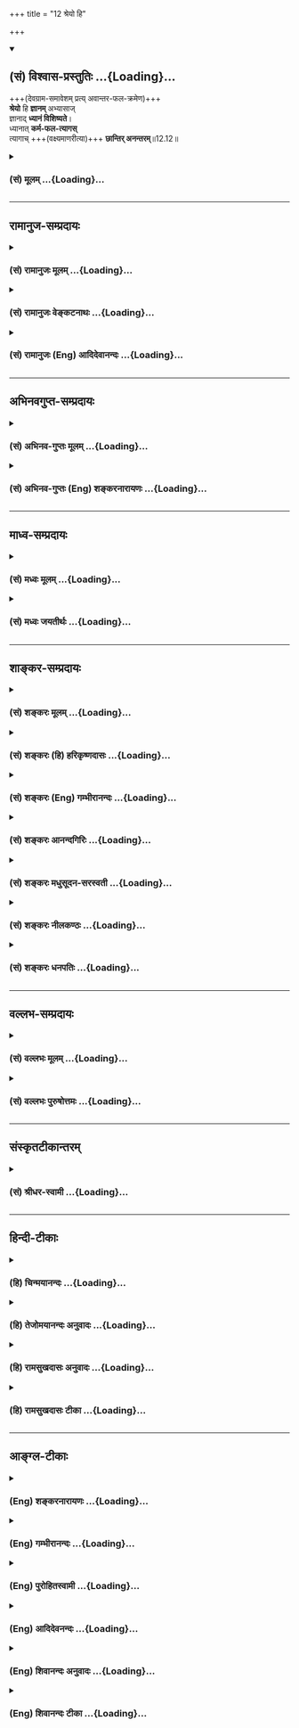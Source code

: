 +++
title = "12 श्रेयो हि"

+++
<div class="js_include" newlevelforh1="2" title="(सं) विश्वास-प्रस्तुतिः" unfilled url="/mahAbhAratam/vyAsaH/shlokashaH/06-bhIShma-parva/03-bhagavad-gItA-parva/saMskRtam/vishvAsa-prastutiH/12_bhakti-yogaH/12_shreyo_hi.md">
<details open><summary><h2>(सं) विश्वास-प्रस्तुतिः ...{Loading}...</h2></summary>

+++(देवग्राम-समावेशम् प्रत्य् अवान्तर-फल-क्रमेण)+++  
**श्रेयो** हि **ज्ञानम्** अभ्यासाज्  
ज्ञानाद् **ध्यानं विशिष्यते**।  
ध्यानात् **कर्म-फल-त्यागस्**  
त्यागाच् +++(वक्ष्यमाणरीत्या)+++ **छान्तिर् अनन्तरम्**॥12.12॥
</details>
</div>
<div class="js_include collapsed" newlevelforh1="3" title="(सं) मूलम्" unfilled url="/mahAbhAratam/vyAsaH/shlokashaH/06-bhIShma-parva/03-bhagavad-gItA-parva/saMskRtam/mUlam/12_bhakti-yogaH/12_shreyo_hi.md">
<details><summary><h3>(सं) मूलम् ...{Loading}...</h3></summary>

श्रेयो हि ज्ञानमभ्यासाज्ज्ञानाद्ध्यानं विशिष्यते।  
ध्यानात्कर्मफलत्यागस्त्यागाच्छान्तिरनन्तरम्।।12.12।।
</details>
</div>


_________________
## रामानुज-सम्प्रदायः
<div class="js_include collapsed" newlevelforh1="3" title="(सं) रामानुजः मूलम्" unfilled url="/mahAbhAratam/vyAsaH/shlokashaH/06-bhIShma-parva/03-bhagavad-gItA-parva/saMskRtam/rAmAnujaH/mUlam/12_bhakti-yogaH/12_shreyo_hi.md">
<details><summary><h3>(सं) रामानुजः मूलम् ...{Loading}...</h3></summary>

।।12.12।। अत्य्-अर्थ-प्रीति-विरहितात् कर्कश-रूपात् स्मृत्य् -**अभ्यासाद्**  
अक्षर-याथात्म्यानुसंधान-पूर्वकं तदापरोक्ष्य-**ज्ञानम्** एव  
आत्महितत्वे **विशिष्यते**  

आत्मापरोक्ष्य**ज्ञानाद्** अपि अनिष्पन्नरूपात्  
तद्-उपाय-भूतात्म-**ध्यानम्** एव आत्महितत्वे **विशिष्यते;**

तद्**ध्यानाद्** अपि अनिष्पन्न-रूपात् तद्-उपायभूतं फलत्यागेन अनुष्ठितं कर्म एव विशिष्यते। 

अनभिसंहित-फलाद् अनुष्ठितात् कर्मणः **अनन्तरम्** एव  
निरस्त-पापतया मनसः **शान्तिः** भविष्यति।  

शान्ते मनसि आत्म-ध्यानं संपत्स्यते  
ध्यानाद् ज्ञानं  
ज्ञानात् च तद्-आपरोक्ष्यं  
तदापरोक्ष्यात् परा भक्तिः  
इति भक्तियोगाभ्यासाशक्तस्य आत्म-निष्ठा एव श्रेयसी। 

आत्मनिष्ठस्य अपि अशान्त-मनसो निष्ठा-प्राप्तये  
अन्तर्गतात्म-ज्ञानानभिसंहित-फल-कर्म-निष्ठा एव श्रेयसी इत्यर्थः।।



</details>
</div>
<div class="js_include collapsed" newlevelforh1="3" title="(सं) रामानुजः वेङ्कटनाथः" unfilled url="/mahAbhAratam/vyAsaH/shlokashaH/06-bhIShma-parva/03-bhagavad-gItA-parva/saMskRtam/rAmAnujaH/venkaTanAthaH/12_bhakti-yogaH/12_shreyo_hi.md">
<details><summary><h3>(सं) रामानुजः वेङ्कटनाथः ...{Loading}...</h3></summary>

  
  
।।12.12।। अथाव्यवहितोपायानधिकारनिमित्तखेदनिवृत्त्यर्थं
रजनीकरबिम्बलिप्सोदस्तहस्तस्तनन्धयवदशक्ये प्रवृत्तिपरिहारार्थं च
व्यवहितानेवोपायान्यथाधिकारं सौकर्यातिशयेन प्रशंसन्नुक्तमुपपादयति --
श्रेयो हि इति। यथावस्थितवेषेणाभ्यासात्तदुपायस्य श्रेयस्त्वं वक्तुमयुक्तं
वैपरीत्यात् अतोऽनधिकारिणा क्रियमाणो भगवदभ्यासः
परिपक्वफलरसलोलुपबटुकरमृदितशलाटुवद्विरस एव स्यादिति तदपेक्षया
यथावस्थितसरसाभ्यासहेतोः श्रेयस्त्वमुचितमेव
भवेदित्यभिप्रायेणअत्यर्थप्रीतिरहितादित्युक्तम्। त एव च
पित्तोपहतपयःपानवदक्षीणपापस्य दुष्करतामाहकर्कशरूपादिति। अत्र
परमात्माभ्यासोपायत्वेन विहितं ज्ञानं जीवात्मविषयमेव युक्तम् तच्च
ध्यानसाध्यत्वेन
विवक्षितत्वादपरोक्षाकारमित्यभिप्रायेणअक्षरयाथात्म्यानुसन्धानपूर्वकं
तदापरोक्ष्यज्ञानमित्युक्तम्। श्रेयः इत्यस्यविशिष्यते इत्यस्य च
समानार्थत्वज्ञापनायहितत्वे विशिष्यत इत्युक्तम्। व्यवहितोपायस्यापि
सौकर्यातिशयलक्षणमत्र हितत्वम् न तु
मुख्यत्वादिरूपम्। अनिष्पन्नरूपादित्यस्यापि पूर्ववदभिप्रायः। कर्मणो
रजस्तमोमूलरागद्वेषादिनिवृत्तिरूपशान्तिजनकत्वेऽवान्तरव्यापारमाहनिरस्तपापतयेति।
ननुत्यागाच्छान्तिः इत्यत्रापि पूर्ववच्छ्रेयस्त्वविधानमेवोचितम्; अन्यथा
रीतिभङ्गप्रसङ्गात्; ध्यानस्य कर्मसाध्यतया विवक्षितत्वेन ततोऽन्यस्य
कर्मसाध्यत्वनिर्देशायोगात् शान्तिव्यवहितस्य च कथं वैशिष्ट्यमित्यत्राह --
शान्ते मनसीति। अयमभिप्रायः -- अनन्तरम् इति निर्देशेनैव रीतिस्त्यक्तेति
प्रतीयते यतश्च यदनन्तरं यद्दृश्यते; तस्य तत्कार्यत्वमेव व्यक्तम् ध्यानं
प्रति शान्तेर्हेतुतया ध्यानस्य
कर्मसाध्यत्वात्तद्वैशिष्ट्याभिप्रायानुरूपमेव चेदम् इति।
अत्रत्यागाच्छान्तिंरनन्तरम् इति हेतुकार्यभावनिर्देश उपलक्षणतया
ध्यानादिष्वप्यभिमत इति ज्ञापनायध्यानाच्चेत्यादिकमुक्तम्। ननुश्रेयो हि
ज्ञानमभ्यासात् इत्यत्र स्वारस्येन
अभ्यासप्रभृत्युत्तरोत्तरमन्तरङ्गत्वाकारेण प्रकृष्टं ज्ञानादिकमिति किं
नाङ्गीक्रियते इत्यत्र पिण्डितार्थं वदन् व्यवहितनिष्ठाश्रैष्ठ्यं
निगमयतिइति भक्तियोगाभ्यासाशक्तस्येति। अयमभिप्रायः -- अथ चित्त समाधातुं न
शक्नोषि \[12।9\] इति ह्युपक्रान्तम्अथैतदप्यशक्तोऽसि \[12।11\] इत्यनेन च
भक्तियोगाङ्कुरेऽप्यशक्तस्य कर्मफलत्यागो विहितः स
चात्रध्यानात्कर्मफलत्यागः इति प्रत्यभिज्ञायते ततश्चाभ्यासापेक्षया
तस्याशक्तविषयत्वे सिद्धे तदुभयमध्यगतयोरपि
ज्ञानध्यानयोरभ्यासात्पूर्वभावित्वेन कर्मणः परत्वेन च
प्रतीयमानयोस्तत्तदशक्ताधिकारिविशेषविषयत्वं सिद्धम् -- इति।  
  

</details>
</div>
<div class="js_include collapsed" newlevelforh1="3" title="(सं) रामानुजः (Eng) आदिदेवानन्दः" unfilled url="/mahAbhAratam/vyAsaH/shlokashaH/06-bhIShma-parva/03-bhagavad-gItA-parva/saMskRtam/rAmAnujaH/english/AdidevAnandaH/12_bhakti-yogaH/12_shreyo_hi.md">
<details><summary><h3>(सं) रामानुजः (Eng) आदिदेवानन्दः ...{Loading}...</h3></summary>

12.12 More than the practice of remembrance (of the Lord), which is difficult in the absence of love for the Lord, the direct knowledge of the self, arising from the contemplation of the imperishable self
(Aksara), is conducive to the well-being of the self. Better than the imperfect knowledge of the self, is perfect meditation on the self, as it is more conducive to the well-being of the self. More conducive than imperfect meditation (i.e., meditation unaccompanied with renunciation),
is the activity performed with renunciation of the fruits. It is only after the annihilation of sins, through the performance of works accompanied by renounciation of fruits, that peace of mind is attained.
When the mind is at peace, perfect meditation on the self is possible.
From meditation results the direct realisation of the self. From the direct realisation of the self results supreme devotion. It is in this way that Atmanistha or devotion to the individual self becomes useful for a person who is incapable of practising loving devotion to the Supreme Being. And for one practising the discipline for attaining the self (Jnana Yoga) without acisition of perfect tranillity of mind,
disinterested activity (Karma Yoga), including in it meditation on the self, is the better path for the knowledge of the self. \[Thus the steps are performance of works without desire for fruits, eanimity of mind,
meditation on the self, self-realisation, and devotion to the Lord.\]
Now Sri Krsna enumerates the attributes reired of one intent on performance of disinterested activity:

</details>
</div>


_________________
## अभिनवगुप्त-सम्प्रदायः
<div class="js_include collapsed" newlevelforh1="3" title="(सं) अभिनव-गुप्तः मूलम्" unfilled url="/mahAbhAratam/vyAsaH/shlokashaH/06-bhIShma-parva/03-bhagavad-gItA-parva/saMskRtam/abhinava-guptaH/mUlam/12_bhakti-yogaH/12_shreyo_hi.md">
<details><summary><h3>(सं) अभिनव-गुप्तः मूलम् ...{Loading}...</h3></summary>

।।12.12।। तदिदं तात्पर्यम् उपसंह्रियते -- श्रेय इति। 

**ज्ञानम्** आवेशात्म **अभ्यासाच्छ्रेयः** +++(S;;N आवेशात्मा -- श्रेयान्)+++ ;  
अभ्यासस्य तत्-फलत्वात्।

तस्माद् एवावेशात् **ध्यानं** भगवन्-मयत्वं **विशिष्यते** याति; अभिमत-प्राप्त्या। 

सति ध्याने +++(S सति ध्यानेन ;N प्राप्त्यासत्तिव्यानेन)+++ भगवन्-मयत्वे कर्म-फलानि संन्यसितुं युज्यन्ते।  
अन्यथा अज्ञात-रूपे +++(;N रूपत्वे)+++ क्व संन्यासः? 

कर्म-फल-त्यागे च आत्यन्तिकी **शान्तिः**।  
अतः सर्व-मूलत्वात् आवेशात्मकं ज्ञानमेव प्रधानम्।

</details>
</div>
<div class="js_include collapsed" newlevelforh1="3" title="(सं) अभिनव-गुप्तः (Eng) शङ्करनारायणः" unfilled url="/mahAbhAratam/vyAsaH/shlokashaH/06-bhIShma-parva/03-bhagavad-gItA-parva/saMskRtam/abhinava-guptaH/english/shankaranArAyaNaH/12_bhakti-yogaH/12_shreyo_hi.md">
<details><summary><h3>(सं) अभिनव-गुप्तः (Eng) शङ्करनारायणः ...{Loading}...</h3></summary>

The same purport is summed up -


12.12 Sreyah etc. Knowledge in the form of entering into \[the Lord\] is superior to practice; for practice bears that result. 

Due to the entering into the Lord, the meditation i.e., getting absorbed in the Bhagavat, becomes pre-eminent i.e., attains superiority, because of the achievement of what is desired. 

When meditation i.e., getting absorbed in the Bhagavat is accomplished, then it is possible to renounce fruits of actions. Otherwise how can there be a renunciation in what is unknown; 

When renunciation of fruits of actions is achieved, there arises an uninterrupted peace. 

Therefore, being the root of all \[these\], the knowledge a'one, in the form of fixing the mind in the Lord is important.

</details>
</div>


_________________
## माध्व-सम्प्रदायः
<div class="js_include collapsed" newlevelforh1="3" title="(सं) मध्वः मूलम्" unfilled url="/mahAbhAratam/vyAsaH/shlokashaH/06-bhIShma-parva/03-bhagavad-gItA-parva/saMskRtam/madhvaH/mUlam/12_bhakti-yogaH/12_shreyo_hi.md">
<details><summary><h3>(सं) मध्वः मूलम् ...{Loading}...</h3></summary>

।।12.12।। अज्ञान-पूर्वाद् **अभ्यासाज् ज्ञानम्** एव विशिष्यते।  
ज्ञानमात्रात् सज्ञानं **ध्यानम्**।  
तथा च सामवेदे अनभि-म्लान-शाखायाम् --  

&gt; अधिकं केवलाभ्यासाज्  
&gt; ज्ञानं तत्-सहितं ततः।  
&gt; ध्यानं ततश् चापरोक्षं  
&gt; ततः शान्तिर् भविष्यति 

इति।

ध्यानात् कर्म-फल-त्यागः इति तु स्तुतिः।  
अन्यथा कथम् असमर्थोऽसीत्य् उच्यते-  

&gt; तयोस् तु कर्म-सन्न्यासात्  
&gt; कर्म-योगो विशिष्यते \[5।2\] 

इति चोक्तम्।  
सर्वाधिकं ध्यानम् उदाहरन्ति - 

&gt; ध्यानाधिके ज्ञान-भक्ती परात्मन्।  
&gt; कर्मफलाकाङ्क्षम् अथो विरागस्  
&gt; त्यागश्च न ज्ञान-कला-फलार्हाश्च 

इति च काषायण-शाखायाम्। 

वाक्य-साम्ये ऽप्य् असमर्थ-विषयत्वोक्तेस् तात्पर्याभाव इतरत्र प्रतीयते। 

ध्यानादि-प्राप्ति-कारणत्वाच् च त्याग-स्तुतिर् युक्ता।  
केवल-ध्यानात् फलत्याग-युक्तं ध्यानम् अधिकम्।  
ध्यान-युक्त-त्याग एव चात्रोक्तः।  
अन्यथा कथं त्यागाच् छान्तिर् अनन्तरं इत्य् उच्यते?  
कथं च ध्यानाद् आधिक्यम्?  
तथा च गौ-पवन-शाखायाम् --  

&gt; ध्यानात् तु केवलात् त्याग-युक्तं तद्-अधिकं भवेत् 

इति। 

न हि त्याग-मात्रानन्तरम् एव मुक्तिर् भवति।  
भवति च ध्यानयुक्तात्।  
केवल-त्याग-स्तुतिर् एवम् अपि भवति।  
यथाऽनेन युक्तो जेता; नान्यथेत्य् उक्तेः।

</details>
</div>
<div class="js_include collapsed" newlevelforh1="3" title="(सं) मध्वः जयतीर्थः" unfilled url="/mahAbhAratam/vyAsaH/shlokashaH/06-bhIShma-parva/03-bhagavad-gItA-parva/saMskRtam/madhvaH/jayatIrthaH/12_bhakti-yogaH/12_shreyo_hi.md">
<details><summary><h3>(सं) मध्वः जयतीर्थः ...{Loading}...</h3></summary>

।।12.12।। ननु ज्ञानमभ्यासस्य साधनं; तत्कथं ततः श्रेयः इत्यत आह --
**अज्ञाने**ति। एवेति केवलम्। ज्ञानाद्ध्यानं विशिष्यते इत्यसत्;
सध्यानस्यापि ज्ञानस्य सम्भवात्। अज्ञानपूर्वस्य ध्यानस्य सम्भवाच्चेत्यत
आह -- **ज्ञानमात्रादि**ति। उपपत्तिलब्धमर्थं श्रुत्याऽपि द्रढयति -- तथा
चेति। तत्सहितं ज्ञानसहितं ध्यानम्। ततो ज्ञानमात्रादधिकम्।
ध्यानात्कर्मफलत्यागो विशिष्यत इत्येतदन्यथाप्रतीतिनिरासाय व्याख्याति --
**ध्यानादि**ति। त्यागस्य प्रशस्तत्वमेवानेन लक्ष्यते; न प्रतीतार्थे
तात्पर्यमित्यर्थः। कुतः इत्यत आह -- **अन्यथे**ति। अथैतदप्यशक्तोऽसि कर्तुं
\[12।11\] इति। ध्यानात्प्रत्यवरे कर्मयोगेऽप्यशक्तस्य कर्मफलत्यागः
कथमन्यथाध्यानादाधिक्ये सत्युपदिश्यते इत्यर्थः।
कर्मसन्न्यासात्कर्मफलरागसन्न्यासात् कर्मयोगोऽपि विशिष्यते किमुत
ध्यानयोगः वक्ष्यमाणकर्मादिसर्वाधिकम्। परात्मन् परमात्मविषये। विरागः
शोभनाध्यासाभावः। ननु तयोस्त्विति सर्वाधिकमिति चेत्तयोरपि वाक्यत्वात्कथं
तद्विरोधेन ध्यानादिति वाक्यस्य स्वार्थे तात्पर्याभावो व्याख्यातः इत्यत
आह -- **वाक्ये**ति। वाक्यत्वेन साम्येऽप्युपपत्तिसाहित्येन
प्राबल्यादित्यर्थः। इतरत्र ध्यानादिति वाक्यस्य प्रतीतेऽर्थे
युक्त्यनन्तरं चाह -- **ध्यानादी**ति। त्यागो हि
ध्यानज्ञाननिवृत्तकर्मानुष्ठानप्राप्तौ कारणत्वेनपरीक्ष्य लोकान् इत्यादौ
उच्यते। न च फलात्साधनं श्रेयः। अतोऽपीयं स्तुतिरेवेत्यर्थः। अनेन
लक्ष्यार्थोऽपि निष्कृष्योक्तो भवति। प्रकारान्तरेण व्याख्याति --
**केवले**ति। त्यागरहितात् ध्यानात्। ननु कुतो ध्यानादिति केवलस्य
निर्धारणं कुतश्च कर्मफलत्यागः इति तत्सहितध्यानलक्षणात्यागस्य वा
ध्यानसाहित्येनोपस्कार इत्यतः प्रतिज्ञापूर्वकमाह -- **ध्याने**ति।
त्यागयुक्तं ध्यानं; ध्यानयुक्तस्त्याग इति द्विविधोक्त्योक्तं प्रकारद्वयं
सूचयति। अन्यथा केवलत्यागाङ्गीकारे कथं चेत्यत्राप्यन्यथेति वर्तते। न
केवलमन्यथानुपपत्त्याऽयमर्थः सिद्धः; किं तर्हि श्रुत्याऽपीत्याह -- **तथा
चे**ति। आद्यामन्यथानुपपत्तिमुपपादयति -- **न ही**ति।
ततश्चापरोक्ष्यमित्युक्तश्रुतिविरोधादिति भावः। उक्ताङ्गीकारे कथमेतत्
अनुपपत्त्यभाव इत्यत आह -- **भवति चे**ति। त्यागादिति सम्बन्धः।
ज्ञानमात्रव्यवधानेनेति भावः। द्वितीयानुपपत्तिस्तुतयोस्तु \[15।2\]
इत्युपपादितैव। ननुअथैतदप्यशक्तोऽसि \[12।11\] इत्यनेन केवलत्यागो विहितः;
तत्प्ररोचनायश्रेयो हि \[12।12\] इति तस्य स्तुतिरुपक्रान्ता। न च
केवलध्यानात् तत्फलत्यागयुक्तं ध्यानमधिकमिति व्याख्याने
केवलत्यागस्तुतिर्लभ्यते; किन्तु तद्युक्तस्य ध्यानस्यैव। अतः
पूर्वसङ्गतत्वात्पूर्वमेव व्याख्यानं युक्तम्; न तु द्वितीयं असङ्गतेरित्यत
आह -- **केवले**ति। यथाऽनेन भृत्येन युक्तो राजा रिपूणां जेता;
नाऽन्यथेत्युक्ते भृत्यस्य स्तुतिर्लभ्यते तथैवमप्यस्मिन्नपि व्याख्याने
केवलत्यागस्तुतिर्युक्ता। ध्यानस्य ध्यानान्तराधिक्ये तत्साहाय्यस्य
हेतुत्वेनोक्तत्वादित्यर्थः।

</details>
</div>


_________________
## शाङ्कर-सम्प्रदायः
<div class="js_include collapsed" newlevelforh1="3" title="(सं) शङ्करः मूलम्" unfilled url="/mahAbhAratam/vyAsaH/shlokashaH/06-bhIShma-parva/03-bhagavad-gItA-parva/saMskRtam/shankaraH/mUlam/12_bhakti-yogaH/12_shreyo_hi.md">
<details><summary><h3>(सं) शङ्करः मूलम् ...{Loading}...</h3></summary>

इदानीं सर्वकर्मफलत्यागं स्तौति --,

।।12.12।। 

**श्रेयः हि** प्रशस्यतरं **ज्ञानम्।**  
कस्मात्? अविवेक-पूर्वकात् **अभ्यासात्।**  
तस्माद् अपि **ज्ञानात्** ज्ञानपूर्वकं **ध्यानं विशिष्यते।**  
ज्ञानवतो **ध्यानात्** अपि **कर्मफलत्यागः;** विशिष्यते इति अनुषज्यते।  

एवं कर्म-फल-त्यागात् पूर्व-विशेषणवतः  
**शान्तिः** उपशमः  
सहेतुकस्य संसारस्य **अनन्तरम्** एव स्यात्;  
न तु कालान्तरम् अपेक्षते।। 

अज्ञस्य कर्मणि प्रवृत्तस्य पूर्वोपदिष्टोपायानुष्ठानाशक्तौ
सर्वकर्मणां फलत्यागः श्रेयःसाधनम् उपदिष्टम्; न प्रथममेव। अतश्च श्रेयो हि
ज्ञानमभ्यासात् इत्युत्तरोत्तरविशिष्टत्वोपदेशेन सर्वकर्मफलत्यागः स्तूयते;
संपन्नसाधनानुष्ठानाशक्तौ अनुष्ठेयत्वेन श्रुतत्वात्। केन साधर्म्येण
स्तुतित्वम् यदा सर्वे प्रमुच्यन्ते (क0 उ₀ 6।14) इति सर्वकामप्रहाणात्
अमृतत्वम् उक्तम् तत् प्रसिद्धम्। कामाश्च सर्वे श्रौतस्मार्तकर्मणां
फलानि। तत्त्यागे च विदुषः ध्याननिष्ठस्य अनन्तरैव शान्तिः इति
सर्वकामत्यागसामान्यम् अज्ञकर्मफलत्यागस्य अस्ति इति तत्सामान्यात्
सर्वकर्मफलत्यागस्तुतिः इयं प्ररोचनार्था। यथा अगस्त्येन ब्राह्मणेन
समुद्रः पीतः इति इदानींतनाः अपि ब्राह्मणाः ब्राह्मणत्वसामान्यात्
स्तूयन्ते; एवं कर्मफलत्यागात् कर्मयोगस्य श्रेयःसाधनत्वमभिहितम्।।  
  
अत्र च आत्मेश्वरभेदमाश्रित्य विश्वरूपे ईश्वरे चेतःसमाधानलक्षणः योगः
उक्तः; ईश्वरार्थं कर्मानुष्ठानादि च। अथैतदप्यशक्तोऽसि (गीता 12।11) इति
अज्ञानकार्यसूचनात् न अभेददर्शिनः अक्षरोपासकस्य कर्मयोगः उपपद्यते इति
दर्शयति तथा कर्मयोगिनः अक्षरोपासनानुपपत्तिम्। ते प्राप्नुवन्ति मामेव
(गीता 12।4) इति अक्षरोपासकानां कैवल्यप्राप्तौ स्वातन्त्र्यम् उक्त्वा;
इतरेषां पारतन्त्र्यात् ईश्वराधीनतां दर्शितवान् तेषामहं समुद्धर्ता (गीता
12।7) इति। यदि हि ईश्रवस्य आत्मभूताः ते मताः अभेददर्शित्वात्;
अक्षरस्वरूपाः एव ते इति समुद्धरणकर्मवचनं तान् प्रति अपेशलं स्यात्।
यस्माच्च अर्जुनस्य अत्यन्तमेव हितैषी भगवान् तस्य सम्यग्दर्शनानन्वितं
कर्मयोगं भेददृष्टिमन्तमेव उपदिशति। न च आत्मानम् ईश्वरं प्रमाणतः बुद्ध्वा
कस्यचित् गुणभावं जिगमिषति कश्चित्; विरोधात्। 
</details>
</div>
<div class="js_include collapsed" newlevelforh1="3" title="(सं) शङ्करः (हि) हरिकृष्णदासः" unfilled url="/mahAbhAratam/vyAsaH/shlokashaH/06-bhIShma-parva/03-bhagavad-gItA-parva/saMskRtam/shankaraH/hindI/harikRShNadAsaH/12_bhakti-yogaH/12_shreyo_hi.md">
<details><summary><h3>(सं) शङ्करः (हि) हरिकृष्णदासः ...{Loading}...</h3></summary>

।।12.12।। अब सर्व कर्मोंके फलत्यागकी स्तुति करते हैं --, निःसंन्देह ज्ञान
श्रेष्ठतर है। किससे अविवेकपूर्वक किये हुए अभ्याससे उस ज्ञानसे भी
ज्ञानपूर्वक ध्यान श्रेष्ठ है; और ( इसी प्रकार ) ज्ञानयुक्त ध्यानसे भी
कर्मफलका त्याग अधिक श्रेष्ठ है। पहले बतलाये हुए विशेषणोंसे युक्त पुरुषको
इस कर्मफलत्यागसे तुरंत ही शान्ति हो जाती है; अर्थात् हेतुसहित समस्त
संसारकी निवृत्ति तत्काल ही हो जाती है। कालान्तरकी अपेक्षा नहीं रहती।
कर्मोंमें लगे हुए अज्ञानीके लिये; पूर्वोक्त उपायोंका अनुष्ठान करनेमें
असमर्थ होनेपर ही; सर्वकर्मोंके फलत्यागरूप कल्याणसाधनका उपदेश किया गया
है; सबसे पहले नहीं। इसलिये श्रेयो हि ज्ञानमभ्यासात् इत्यादिसे उत्तरोत्तर
श्रेष्ठता बतलाकर सर्वकर्मोंके फलत्यागकी स्तुति करते हैं क्योंकि उत्तम
साधनोंका अनुष्ठान करनेमें असमर्थ होनेपर यह साधन भी अनुष्ठान करने योग्य
माना गया है। पू₀ -- कौनसी समानताके कारण यह स्तुति की गयी हैं उ₀ -- जब (
इसके हृदयमें स्थित ) समस्त कामनाएँ नष्ट हो जाती हैं इस श्रुतिसे समस्त
कामनाओंके नाशसे अमृतत्वकी प्राप्ति बतलायी गयी है; यह प्रसिद्ध है। समस्त
श्रौतस्मार्तकर्मोंके फलोंका नाम काम है; उनके त्यागसे ज्ञाननिष्ठ
विद्वान्को तुरंत ही शान्ति मिलती है। अज्ञानीके कर्मफलत्यागमें भी सर्व
कामनाओंका त्याग है ही; अतः इस सर्व कामनाओंके त्यागकी समानताके कारण रुचि
उत्पन्न करनेके लिये यह सर्वकर्मफलत्यागकी स्तुति की गयी। जैसे अगस्त्य
ब्राह्मणने समुद्र पी लिया था इसलिये आजकलके ब्राह्मणोंके भी ब्राह्मणत्वकी
समानताके कारण स्तुति की जाती है। इस प्रकार कर्मफलके त्यागसे कर्मयोगकी
कल्याणसाधनता बतलायी गयी है। यहाँ आत्मा और ईश्वरके भेदको स्वीकार करके
विश्वरूप ईश्वरमें चित्तका समाधान करनारूप योग कहा है और ईश्वरके लिये कर्म
करने आदिका भी उपदेश किया है। परंतु अथैतदप्यशक्तोऽसि इस कथनके द्वारा (
कर्मयोगको ) अज्ञानका कार्य सूचित करते हुए भगवान् यह दिखलाते हैं कि जो
अव्यक्त अक्षरकी उपासना करनेवाले अभेददर्शी हैं उनके लिये कर्मयोग सम्भव
नहीं है। साथ ही कर्मयोगियोंके लिये अक्षरकी उपासना असम्भव दिखलाते हैं।
इसके सिवाय ( उन्होंने ) ते प्राप्नुवन्ति मामेव इस कथनसे अक्षरकी उपासना
करनेवालोंके लिये मोक्षप्राप्तिमें स्वतन्त्रता बतलाकर तेषामहं समुद्धर्ता
इस कथनसे दूसरोंके लिये परतन्त्रता अर्थात् ईश्वराधीनता दिखलायी है।
क्योंकि यदि वे ( कर्मयोगी भी ) ईश्वरके स्वरूप ही माने गये हैं तब तो
अभेददर्शी होनेके कारण वे अक्षरस्वरूप ही हुए; फिर उनके लिये उद्धार करनेका
कथन असंगत होगा। भगवान् अर्जुनके अत्यन्त ही हितैषी हैं; इसलिये उसको
सम्यक्ज्ञानसे जो मिश्रित नहीं है; ऐसे भेददृष्टियुक्त केवल कर्मयोगका ही
उपदेश करते हैं। ( ज्ञानकर्मके समुच्चयका नहीं )। तथा ( यह भी युक्तिसिद्ध
है कि ) ईश्वरभाव और सेवकभाव परस्परविरुद्ध है इस कारण प्रमाणद्वारा
आत्माको साक्षात् ईश्वररूपजान लेनेके बाद; कोई भी; किसीका सेवक बनना नहीं
चाहता।  
  
,

</details>
</div>
<div class="js_include collapsed" newlevelforh1="3" title="(सं) शङ्करः (Eng) गम्भीरानन्दः" unfilled url="/mahAbhAratam/vyAsaH/shlokashaH/06-bhIShma-parva/03-bhagavad-gItA-parva/saMskRtam/shankaraH/english/gambhIrAnandaH/12_bhakti-yogaH/12_shreyo_hi.md">
<details><summary><h3>(सं) शङ्करः (Eng) गम्भीरानन्दः ...{Loading}...</h3></summary>

12.12 Jnanam, knowledge; \[Firm conviction about the Self arrived at
through Vedic texts and reasoning.\] is hi, surely; sreyah, superior;
-to what;-abhyasat, to practice \[Practice-repeated effort to ascertain
the true meaning of Vedic texts, in order to acire knowledge.\] which is
not preceded by discrimination. Dhyanam, meditation, undertaken along
with knowledge; visisyate, surpasses even jnanat, that knowledge.
Karma-phala-tyagah, renunciation of the results of works; excels even
dhyanat, meditation associated with knowledge. ('Excels' has to be
supplied.) Tyagat, from this renunciation of the results of actions, in
the way described before; \[By dedicating all actions to God with the
idea, 'May God be pleased.'\] santih, Peace, the cessation of
transmigratory existence together with its cause; follows anantaram,
immediately; not that it awaits another accasion. Should the
unenlightened person engaged in works be unable to practise the
disciplines enjoined earlier, then, for him has been enjoined
renunciation of the results of all works as a means to Liberation. But
this has not been done at the very beginning. And for this reason
renunciation of the results of all works has been praised in, 'Knowledge
is surely superior to practice,' etc. by teaching about the successive
excellence. For it has been taught as being fit to be adopted by one in
case he is unable to practise the disciplines already presented
\[Presented from verse 3 onwards.\] Objection: From what similarly does
the eulogy follow; Reply: In the verse, 'When all desires clinging to
one's heart fall off' (Ka, 2.3.14), it has been stated that Immortality
results from the rejection of all desires. That is well known. And 'all
desires' means the 'result of all rites and duties enjoined in the Vedas
and Smrtis'. From the renunciation of these, Peace surely comes
immediately to the enlightened man who is steadfast in Knowledge. There
is a similarity between renunciation of all desires and renunciation of
the results of actions by an unenlightened person. Hence, on account of
that similarity this eulogy of renunciation of the results of all
actions is meant for rousing interest. As for instance, by saying that
the sea was drunk up by the Brahmana Agastya, the Brahmanas of the
present day are also praised owing to the similarity of Brahminhood. In
this way it was been said that Karma-yoga becomes a means for
Liberation,since it involves renunciaton of the rewards of works. Here,
again, the Yoga consisting in the concentration of mind on God as the
Cosmic Person, as also the performance of actions etc. for God, have
been spoken of by assuming a difference between God and Self. In, 'If
you are unable to do even this' (11) since it has been hinted that it
(Karma-yoga) is an effect of ignorance, therefore the Lord is pointing
out that Karma-yoga is not suitable for the meditator on the Immutable,
who is aware of idenity (of the Self with God). The Lord is similarly
pointing out the impossibility of a karma-yogin's meditation on the
Immutable. In (the verse), 'they৷৷.attain Me alone' (4), having declared
that those who meditate on the Immutable are independent so far as the
attainment of Liberation is concerned, the Lord has shown in, '৷৷.I
become the Deliverer' (7), that others have no independence; they are
dependent on God. For, if they (the former) be considered to have become
identified with God, they would be the same as the Immutable on account
of (their) having realized non-difference. Conseently, speaking of them
as objects of the act of deliverance will become inappropriate! And,
since the Lord in surely the greatest well-wisher of Arjuna, He imparts
instructions only about Karma-yoga, which involves perception of duality
and is not associated with full Illumination. Also, no one who has
realized his Self as God through valid means of knowledge would like
subordination to another, since it involves a contradiction. Therefore,
with the idea, 'I shall speak of the group of virtues (as stated in),
"He hwo is not hateful towards any creature," etc. which are the direct
means to Immortality, to those monks who meditate on the Immutable,who
are steadfast in full enlightenment and have given up all desires,' the
Lord proceeds:

</details>
</div>
<div class="js_include collapsed" newlevelforh1="3" title="(सं) शङ्करः आनन्दगिरिः" unfilled url="/mahAbhAratam/vyAsaH/shlokashaH/06-bhIShma-parva/03-bhagavad-gItA-parva/saMskRtam/shankaraH/AnandagiriH/12_bhakti-yogaH/12_shreyo_hi.md">
<details><summary><h3>(सं) शङ्करः आनन्दगिरिः ...{Loading}...</h3></summary>

।।12.12।। उत्तरश्लोकतात्पर्यमाह -- **इदानीमिति।** ज्ञानं
शब्दयुक्तिभ्यामात्मनिश्चयः। अभ्यासो ज्ञानार्थश्रवणाभ्यासो निश्चयपूर्वको
ध्यानाभ्यासो वा। तस्य विशिष्यमाणत्वे साक्षात्कारहेतुत्वं हेतुः। त्यागस्य
विशिष्टत्वे हेतुमाह -- **एवमिति।** प्रीणातु भगवानिति
तस्मिन्कर्मसंन्यासपूर्वकमित्यर्थः। पूर्वविशेषणवतो नियतचित्तस्य पुंसो
यथोक्तत्यागादित्यर्थः। अनन्तरमेवेत्युक्तं व्यनक्ति -- **नत्विति।** नतु
कर्मफलत्यागस्य सद्यःशान्तिकरत्वे सम्यग्धीरेव तथेति
श्रुतिस्मृतिप्रसिद्धिर्विरुध्येत तत्राह -- **अज्ञस्येति।** दीर्घेण
कालेनादरनैरन्तर्यानुष्ठिताद्ध्यानाद्वस्तुसाक्षात्कारद्वारा
संसारदुःखोपशान्तेस्तथाविधाद्ध्यानात्त्यागस्य
विशिष्टत्वोक्तेस्तदीयस्तुतिरत्रेष्टेत्याह -- **अतश्चेति।** तत्र हेतुमाह
-- **संपन्नेति।** संपन्नानि प्राप्तानि  
  
साधनान्यक्षरोपासनादीनि तेषां मध्ये
पूर्वपूर्वस्यानुष्ठानाशक्तावुत्तरोत्तरस्यानुष्ठेयत्वेनोपदेशात्त्यागे
चोपदेशपर्यवसानादित्यर्थः। त्यागे विशिष्टत्ववचनस्य केन साधर्म्येण तं
प्रति स्तुतित्वमिति पृच्छति -- **केनेति।** उत्तरमाह -- **यदेति।**
अमृतत्वमुक्तम्अथ मर्त्योऽमृतो भवति इति शेषादिति शेषः।
कामप्रहाणस्यामृतत्वार्थत्वमथाकामयमान इत्यादावपि सिद्धमित्याह --
**तदिति।** कामत्यागस्यामृतत्वहेतुत्वेऽपि कथं कर्मफलत्यागस्य
तद्धेतुत्वमित्याशङ्क्याह -- **कामाश्चेति।** कर्मफलत्यागादेव
शान्तिश्चेज्ज्ञाननिष्ठोपेक्षितेत्याशङ्क्याह -- **तत्त्यागे चेति।** तथापि
कथमज्ञस्य कर्मफलत्यागस्तुतिरित्याशङ्क्याह -- **इति सर्वेति।**
विद्यावतस्त्यागवदविद्वत्त्यागस्यापि
त्यागत्वाविशेषाद्विशिष्टत्वोक्तिर्युक्तेति स्तुतिमुपसंहरति --
**इति,**तत्सामान्यादिति। **किमर्था स्तुतिरित्याशङ्क्य त्यागे
रुचिमुत्पाद्य प्रवर्तयितुमित्याह --** प्ररोचनार्थेति। **त्यागस्तुतिं
दृष्टान्तेन स्पष्टयति --** यथेति। **फलत्यागः
श्रेयोहेतुश्चेत्कर्मत्यागादपि फलत्यागसिद्धेरलं
कर्मानुष्ठानेनेत्याशङ्क्याह --** एवं कर्मेति। **फलाभिलाषं त्यक्त्वा
कर्मानुष्ठानस्यार्पितस्येश्वरे श्रेयोहेतुतया
विवक्षितत्वान्नानुष्ठानानर्थक्यमित्यर्थः।**

</details>
</div>
<div class="js_include collapsed" newlevelforh1="3" title="(सं) शङ्करः मधुसूदन-सरस्वती" unfilled url="/mahAbhAratam/vyAsaH/shlokashaH/06-bhIShma-parva/03-bhagavad-gItA-parva/saMskRtam/shankaraH/madhusUdana-sarasvatI/12_bhakti-yogaH/12_shreyo_hi.md">
<details><summary><h3>(सं) शङ्करः मधुसूदन-सरस्वती ...{Loading}...</h3></summary>

।।12.12।। इदानीमत्रैव साधनविधानपर्यवसानादिमं सर्वकर्मफलत्यागं स्तौति --
श्रेयोहीति। श्रेयः प्रशस्यतरं हि एव ज्ञानं शब्दयुक्तिभ्यामात्मनिश्चयः
अभ्यासाज्ज्ञानार्थश्रवणाभ्यासाज्ज्ञानाच्छ्रवणमननपरिनिष्पन्नादपि ध्यानं
निदिध्यासनसंज्ञं विशिष्यते अतिशयितं भवति। साक्षात्काराव्यवहितहेतुत्वात्।
तदेवं सर्वसाधनश्रेष्ठं ध्यानं ततोऽप्यतिशयितत्वेनाज्ञकृतः कर्मफलत्यागः
स्तूयते -- ध्यानादिति। ध्यानात्कर्मफलत्यागो विशिष्यत इत्यनुषज्यते।
त्यागान्नियतचित्तेन पुंसा कृतात्सर्वकर्मफलत्यागात् शान्तिरुपशमः
सहेतुकस्य संसारस्यानन्तरं अव्यवधानेन नतु कालान्तरमपेक्षते। अत्रयदा सर्वे
प्रमुच्यन्ते कामा येऽस्य हृदि श्रिताः। अथ मर्त्योऽमृतो भवत्यत्र ब्रह्म
समश्नुते इत्यादि श्रुतिषु; प्रजहाति यदा
कामान्सर्वानित्यादिस्थितप्रज्ञलक्षणेषु च
सर्वकामत्यागस्यामृतत्वसाधनत्वमन्तर्गतं कर्मफलानि च कामास्तत्त्यागोऽपि
कामत्यागत्वसामान्यात्सर्वकामत्यागफलेन स्तूयते। यथागस्त्येन ब्राह्मणेन
समुद्रः पीत इति यथा वा जामदग्न्येन ब्राह्मणेन निःक्षत्रा पृथिवी कृतेति
ब्राह्मणत्वसामान्यादिदानींतना अपि ब्राह्मणा अपरिमेयपराक्रमत्वेन
स्तूयन्ते तद्वत्।

</details>
</div>
<div class="js_include collapsed" newlevelforh1="3" title="(सं) शङ्करः नीलकण्ठः" unfilled url="/mahAbhAratam/vyAsaH/shlokashaH/06-bhIShma-parva/03-bhagavad-gItA-parva/saMskRtam/shankaraH/nIlakaNThaH/12_bhakti-yogaH/12_shreyo_hi.md">
<details><summary><h3>(सं) शङ्करः नीलकण्ठः ...{Loading}...</h3></summary>

।।12.12।। इममेव त्यागं सर्वपुरुषार्थमूलत्वात्स्तौति -- **श्रेयो हीति।**
अभ्यासान्निदिध्यासनाज्ज्ञानं श्रवणमननजं परोक्षं श्रेयः। ज्ञानादपि ध्यानं
विष्णोः श्रवणकीर्तनादि विशिष्यते। ततोऽपि कर्मफलत्यागः श्रेयान्।
यस्मादनन्तरमव्यवधानेन शान्तिर्मोक्षोऽस्ति
चित्तशुद्ध्याद्युत्पादनद्वारेण। अत्र बाह्यं साधनं
सुकरत्वात्पूर्वपूर्वापेक्षया प्रशस्तमित्युच्यते तत्रैव प्रवृत्त्यतिशयाय।
यद्वा श्रवणाद्यभ्यासात्तज्जं ज्ञानं तत्त्वनिश्चयात्मकं श्रेयः। ततोऽपि
ज्ञातस्यार्थस्य साक्षात्कारार्थं ध्यानं श्रेयः। ततोऽपि कर्मफलत्यागः।
योगी हि सर्वकर्मत्यागीप्रजहाति यदा कामान् इति प्रोक्तः। अयमपि
कर्मफलत्यागेन कामाञ्जहात्येवेति तेन सम इति स्तूयते।

</details>
</div>
<div class="js_include collapsed" newlevelforh1="3" title="(सं) शङ्करः धनपतिः" unfilled url="/mahAbhAratam/vyAsaH/shlokashaH/06-bhIShma-parva/03-bhagavad-gItA-parva/saMskRtam/shankaraH/dhanapatiH/12_bhakti-yogaH/12_shreyo_hi.md">
<details><summary><h3>(सं) शङ्करः धनपतिः ...{Loading}...</h3></summary>

।।12.12।। इदानीमवश्यकर्तव्यतायै सर्वकर्मफलसंन्यासं स्तौति -- श्रेयो हीति।
विवेकपूर्वकाज्ज्ञानार्थाच्छ्रवणभ्यासाच्छ्रुतियुक्तिभ्यामानिश्चयरुपं
ज्ञानं श्रेयः प्रशस्यतरं; ज्ञानादपि निदिध्यासनशून्याज्ज्ञानपूर्वकं
ध्यानं विशिष्यते पशस्यं भवति; ध्यानादपि कर्मफलत्यागो विशिष्यते।
यद्वाभ्यासान्निदिध्यासनाज्ज्ञानं श्रवणमननजं परोक्षं श्रेयः; ज्ञानादपि
ध्यानं विष्णोः श्रवणकीर्तनादि विशिष्यते ततोऽपि कर्मफलत्याग इति
तदेतदरुचिग्रस्तम्। अरुजिबीजं तु परोक्षादेर्निदिध्यासनस्य
श्रैष्ठ्यप्रसिद्धिः। एवं मद्योगमाश्रितस्यात्मवतः
सर्वकर्मफलत्यागात्सहेतुकस्य संसारस्य शान्तिरुपशमोऽनन्तरमेव स्यान्नतु
कालान्तरमपेक्षते। नन्वेवंतरति शोकमात्मवित्;तमेव विदित्वादिमृत्युमेति।
नान्यः पन्था विद्यतेऽयनाय;ज्ञानदेव तु कैवल्यं;ऋते ज्ञानान्न मोक्षः;यदा
चर्मवदाकाशं विष्टयिष्यन्ति मानवाः। तदा देवमविज्ञाय दुःखस्यान्तो
भविष्यति;नहि ज्ञानेन सदृशं पविन्नमिह विद्यते;ज्ञानं लब्धवा परां
शान्तिमचिरेणाधिगच्छति इत्यादिश्रुतिस्मृतिप्रसिद्धिर्विरुध्यत इतिचेन्न।
प्रकृतवचनस्य स्तुतुपरत्वात्। अक्षरोपासनादीनां साधनानां मध्ये
पूर्वपूर्वानुष्ठानाशक्तावुत्तरोत्तरस्यानुष्ठेयत्वेनोपदेशात्त्यागे
चोपदेशपर्यवसानादज्ञस्य कर्मणि प्रवृत्तस्य पूर्वपूर्वोपदिष्टसाधनेऽशक्तस्य
सर्वकर्मफलत्याग उपदिष्टः स्तूयते प्रवृत्त्यर्थम्। यदा सर्वे प्रमुच्यते
कामा येऽस्य हृदि स्थिताः। अथ मर्त्योऽमृतो भवत्यत्र ब्रह्म
समश्रुते;प्रजहाति यदा कामान्त्सर्वान्पार्थ मनोगतान्। आत्मन्येवात्मना
तुष्टः स्थितप्रज्ञस्तदोच्यते इत्यादिश्रुतिस्मृतिभ्यां विदुषो
ध्याननिष्ठस्य कामानां सर्वकर्मफलानां
त्यागादनन्तरं,शान्तेरुपक्तत्वादज्ञकृतसर्वकर्मत्यागस्यापि
सर्वकाम्यकर्मत्यागसामान्यात्कर्मफलसंन्यासस्तुतिः प्ररोचनार्था।
यथागस्त्येन ब्राह्मणेन समुद्रः पीतः। यथा वा परशुरामेण
ब्राह्मणेनैकविंशतिवारं निःक्षत्रा पृथिवी कृतेति
ब्राह्मणत्वसामान्यादितादींतना ब्राह्मणाः स्तूयन्ते।

</details>
</div>


_________________
## वल्लभ-सम्प्रदायः
<div class="js_include collapsed" newlevelforh1="3" title="(सं) वल्लभः मूलम्" unfilled url="/mahAbhAratam/vyAsaH/shlokashaH/06-bhIShma-parva/03-bhagavad-gItA-parva/saMskRtam/vallabhaH/mUlam/12_bhakti-yogaH/12_shreyo_hi.md">
<details><summary><h3>(सं) वल्लभः मूलम् ...{Loading}...</h3></summary>

।।12.12।। तमिमं फलादित्यागं स्तौति -- श्रेयो हीति। अभ्यासादुक्तपूर्वात्
युक्तिसहितोपदेशपूर्वकं सर्वज्ञानं श्रेष्ठं; ततो ध्यानं निषेवणं; ततश्च
फलत्यागः; ततोऽनन्तरं शान्तिः स्वास्थ्यमेव भवतीति विशिष्यते। शान्तिर्हि
लाभेऽलाभे जयेऽजये च मनस उपशमस्वरूपा; ततश्च कृतार्थतेत्यर्थसिद्धम्।

</details>
</div>
<div class="js_include collapsed" newlevelforh1="3" title="(सं) वल्लभः पुरुषोत्तमः" unfilled url="/mahAbhAratam/vyAsaH/shlokashaH/06-bhIShma-parva/03-bhagavad-gItA-parva/saMskRtam/vallabhaH/puruShottamaH/12_bhakti-yogaH/12_shreyo_hi.md">
<details><summary><h3>(सं) वल्लभः पुरुषोत्तमः ...{Loading}...</h3></summary>

  
  
।।12.12।। एवम् उक्तानाम् उत्तरोत्तर-कर्त्तव्यानां स्व-रूपम् आह -- श्रेय इति।

**अभ्यासात्** केवल-चित्ताकर्षणेनाऽनुस्मरण-रूपात् **ज्ञानं श्रेयः**; श्रेष्ठम् इत्यर्थः।  
अतो ज्ञान-युक्तो ऽभ्यास उत्तम इति भावः। 

**ज्ञानात्** केवलात् **ध्यानं** मत्-स्वरूपानुचिन्तनात्मकं विशिष्टं भवतीत्यर्थः।  
तेन ज्ञानाभ्यास-युक्तं **ध्यानम्** उत्तमम् इति भावः। 

**ध्यानात्** केवलात् **कर्म-फल-त्याग** उत्तमः। 

तेन ज्ञानाभ्यास-ध्यान-सहित-मद्-अर्थक--मत्-कर्म-करणम् उत्तमम् इत्यर्थः। यत एवम् अतस् तादृश-त्यागाद् **अनन्तरं** शीघ्रमेव **शान्तिर्** मद्भक्ति-स्थिति-रूपा भवेद् इति शेषः।  
  

</details>
</div>


_________________
## संस्कृतटीकान्तरम्
<div class="js_include collapsed" newlevelforh1="3" title="(सं) श्रीधर-स्वामी" unfilled url="/mahAbhAratam/vyAsaH/shlokashaH/06-bhIShma-parva/03-bhagavad-gItA-parva/saMskRtam/shrIdhara-svAmI/12_bhakti-yogaH/12_shreyo_hi.md">
<details><summary><h3>(सं) श्रीधर-स्वामी ...{Loading}...</h3></summary>

।।12.12।। तमिमं फलत्यागं स्तौति **-- श्रेयो हीति।**
सम्यग्ज्ञानरहितादभ्यासाद्युक्तिसहितोपदेशपूर्वकं ज्ञानं श्रेष्ठं।
तस्मादपि तत्पूर्वकं ध्यानं श्रेष्ठं। ततस्तु तं पश्यति निष्कलं ध्यायमानः
इति श्रुतेः। तस्मादप्युक्तलक्षणः कर्मफलत्यागः श्रेष्ठः;
तस्मादेवं,भूतात्कर्मफलत्यागात्कर्मसु तत्फलेषु चासक्तिनिवृत्त्या
मत्प्रसादेन च समनन्तरमेव संसारशान्तिर्भवति।

</details>
</div>


_________________
## हिन्दी-टीकाः
<div class="js_include collapsed" newlevelforh1="3" title="(हि) चिन्मयानन्दः" unfilled url="/mahAbhAratam/vyAsaH/shlokashaH/06-bhIShma-parva/03-bhagavad-gItA-parva/hindI/chinmayAnandaH/12_bhakti-yogaH/12_shreyo_hi.md">
<details><summary><h3>(हि) चिन्मयानन्दः ...{Loading}...</h3></summary>

।।12.12।। भ्रमित शिष्य को उपदेश देते समय गुरु के लिए यह पर्याप्त नहीं है
कि वह केवल दार्शनिक सत्यों का नाम निर्देश कर उनकी गणना करें। आवश्यकता
होती है उन विचारों के एक ऐसी सुन्दर संयोजना की; जिससे विद्यार्थी को सभी
विचार पुष्पगुच्छ के समान एक ही स्थान पर प्राप्त हो जायें। इससे तत्त्व को
समझने में सहायता मिलती है। भगवान् श्रीकृष्ण के प्रवचन का विचाराधीन श्लोक
एक ऐसा ही उदाहरण विशेष है; जिसमें अब तक किये सैद्धांतिक विवेचन को एक
सुसंयोजित विचार पद्धति से प्रस्तुत किया गया है। इस श्लोक में सैद्धांतिक
विचारों को उनके महत्त्व की दृष्टि से उतरते क्रम में रखा गया है। एक बार
यदि साधना के इस सोपान को साधक भली भाँति समझ लेता है और इस सोपान पर आरोहण
व अवरोहण की कला भी सीख लेता है; तो यह माना जा सकता है कि उसने इस अध्याय
के विवेचित सभी महत्त्वपूर्ण विषयों को पूर्णरूप से समझ लिया है। अभ्यास से
ज्ञान श्रेष्ठ है आध्यात्मिक साधनाएं केवल शारीरिक क्रियायें नहीं हैं;
वरन् उनका प्रय़ोजन हमारे मन और बुद्धि को अर्थात् हमारे आन्तरिक व्यक्तित्व
को सुगठित करना है। शरीर से की जाने वाली भक्ति साधना को अन्तकरण का सहयोग
तब तक नहीं मिलेगा; जब तक कि साधक को उसके द्वारा की जा रही साधना का
सम्यक् ज्ञान नहीं होता। शारीरिक क्रियाओं को मन का भक्तिभावनापूर्ण सहयोग
प्राप्त कराने के पूर्व बुद्धि का परिवर्तन अत्यावश्यक होता है। हम जिसका
अभ्यास कर रहे हैं और उसका प्रयोजन क्या है; इसका पूर्ण ज्ञान होना योग को
सफल बनाने के लिए अपरिहार्य है। इसलिए यहाँ कहा गया है कि केवल यन्त्रवत्
साधनाभ्यास करने की अपेक्षा उसके मनोवैज्ञानिक; बौद्धिक और आध्यात्मिक
आशयों का ज्ञान होना अधिक श्रेष्ठ और महत्त्वपूर्ण है। ज्ञान से श्रेष्ठ
ध्यान है श्रवणादि साधनों से प्राप्त किये गये ज्ञान पर ध्यान करना उस
ज्ञान से अधिक श्रेष्ठ है। आध्यात्मिक साधनाओं की प्रक्रिया और प्रय़ोजन के
शास्त्रीय ज्ञान को समझने की अपेक्षा उन्हें सीखना अधिक सरल होता है। श्रवण
से प्राप्त ज्ञान को आत्मसात् करने के लिए उस पर विचारपूर्वक मनन और ध्यान
की आवश्यकता होती है। शास्त्रवाक्यों के केवल शाब्दिक अर्थ को जानने से यह
कार्य सम्पादित नहीं हो सकता। इसलिए मनन और निदिध्यासन अनिवार्य़ होते हैं।
केवल श्रवण से किये गये ज्ञान से आत्मसात् किया हुआ ज्ञान निश्चित ही अधिक
श्रेष्ठ होता है उसे आत्मसात् करने का साधन ध्यान है; इसलिए महत्व के
अनुक्रम में ध्यान को ज्ञान की अपेक्षा अधिक श्रेष्ठ कहा गया है। ध्यान से
भी श्रेष्ठ कर्मफल त्याग है वर्तमान में प्राप्त ज्ञान की परिसीमा के परे
सुदूर स्थित श्रेष्ठतर ज्ञान को प्राप्त करने के लिए उड़ान भरने का बुद्धि
का प्रयत्न ही ध्यान कहलाता है। इस उड़ान के लिए बुद्धि के पास शक्ति और
सन्तुलन का होना आवश्यक है। उस व्यक्ति के लिए ध्यान का अभ्यास असंभव है;
जिसके मन की शक्ति और स्थिरता; भावी फलों की चिन्ता व कल्पना के कारण
छिन्नभिन्न हो गयी होती हैं। पूर्व श्लोक की व्याख्या में हम देख चुके हैं
कि किस प्रकार भविष्य के प्रति हमारी चिन्ता और व्याकुलता; वर्तमान में
कार्य करने की हमारी क्षमता को नष्ट कर देती हैं। सभी कर्मफल भविष्य में ही
आते हैं और इनकी चिन्ता करने का अर्थ है; असंख्य म्ाानसिक विक्षेपों को
आमन्त्रित करना। इस प्रकार विक्षुब्ध अन्तकरण से कोई भी साधक शास्त्र
प्रतिपादित सत्य पर न मनन कर सकता है और न ध्यान। इसलिए यहाँ भगवान्
श्रीकृष्ण कर्मफल त्याग को श्रेष्ठ स्थान प्रदान करते हैं। अपने कथन पर
टिप्पणी को जोड़ते हुए भगवान् कहते हैं कि; त्याग से तत्काल शान्ति मिलती
है। हिन्दू धर्म में संन्यास का वास्तविक अर्थ यह है कि इन्द्रियों का
विषयों के साथ सम्पर्क होने से उत्पन्न होने वाले सुख भोग की बन्धनकारक
आसक्तियों को त्याग देना। इस त्याग के परिणामस्वरूप साधक को अन्तकरण की
प्रभावशाली शान्ति और स्थिरता प्राप्त होती है। ऐसे शान्त वातावरण में
बुद्धि शास्त्र के ज्ञान पर मनन करके उसमें वर्णित आत्मविकास के साधनों को
सम्यक् प्रकार से समझ पाती है और इस प्रकार ज्ञानपूर्वक ध्यान का अभ्यास
करने पर साधक को निश्चित ही सफलता मिलती है। अब; अक्षर और अव्यक्त की उपासना
करने वाले ज्ञानी भक्तजनों के आंतरिक लक्षण; अगले श्लोक में बताये जा रहे
हैं; जो साधकों के लिए पूर्णत्व प्राप्ति के उपायभूत साक्षात् साधन हैं

</details>
</div>
<div class="js_include collapsed" newlevelforh1="3" title="(हि) तेजोमयानन्दः अनुवादः" unfilled url="/mahAbhAratam/vyAsaH/shlokashaH/06-bhIShma-parva/03-bhagavad-gItA-parva/hindI/tejomayAnandaH/anuvAdaH/12_bhakti-yogaH/12_shreyo_hi.md">
<details><summary><h3>(हि) तेजोमयानन्दः अनुवादः ...{Loading}...</h3></summary>

।।12.12।। अभ्यास से ज्ञान श्रेष्ठ है; ज्ञान से श्रेष्ठ ध्यान है और ध्यान
से भी श्रेष्ठ कर्मफल त्याग है त्याग; से तत्काल ही शान्ति मिलती है।।

</details>
</div>
<div class="js_include collapsed" newlevelforh1="3" title="(हि) रामसुखदासः अनुवादः" unfilled url="/mahAbhAratam/vyAsaH/shlokashaH/06-bhIShma-parva/03-bhagavad-gItA-parva/hindI/rAmasukhadAsaH/anuvAdaH/12_bhakti-yogaH/12_shreyo_hi.md">
<details><summary><h3>(हि) रामसुखदासः अनुवादः ...{Loading}...</h3></summary>

।।12.12।। अभ्याससे शास्त्रज्ञान श्रेष्ठ है, शास्त्रज्ञानसे ध्यान श्रेष्ठ
है और ध्यानसे भी सब कर्मोंके फलका त्याग श्रेष्ठ है। कर्मफलत्यागसे तत्काल
ही परमशान्ति प्राप्त हो जाती है।

</details>
</div>
<div class="js_include collapsed" newlevelforh1="3" title="(हि) रामसुखदासः टीका" unfilled url="/mahAbhAratam/vyAsaH/shlokashaH/06-bhIShma-parva/03-bhagavad-gItA-parva/hindI/rAmasukhadAsaH/TIkA/12_bhakti-yogaH/12_shreyo_hi.md">
<details><summary><h3>(हि) रामसुखदासः टीका ...{Loading}...</h3></summary>

।।12.12।।***व्याख्या--***\[भगवान्ने आठवें श्लोकसे ग्यारहवें श्लोकतक
एक-एक साधनमें असमर्थ होनेपर क्रमशः समर्पण-योग, अभ्यासयोग, भगवदर्थ कर्म
और कर्मफल-त्याग--ये चार साधन बताये। इससे ऐसा प्रतीत होता है कि क्रमशः
पहले साधनकी अपेक्षा आगेका साधन नीचे दर्जेका है, और अन्तमें कहा गया
कर्मफलत्यागका साधन सबसे नीचे दर्जेका है। इस बातकी पुष्टि इससे भी होती है
कि पहलेके तीन साधनोंमें भगवत्प्राप्तिरूप फलकी बात (**'निवसिष्यसि मय्येव'
, मामिच्छाप्तुम्'**तथा **'सिद्धिमवाप्स्यसि'** **--** इन पदोंद्वारा)
साथ-साथ कही गयी; परन्तु ग्यारहवें श्लोकमें जहाँ कर्मफलत्याग करनेकी आज्ञा
दी गयी है, वहाँ उसका फल भगवत्प्राप्ति नहीं बताया गया।

</details>
</div>


_________________
## आङ्ग्ल-टीकाः
<div class="js_include collapsed" newlevelforh1="3" title="(Eng) शङ्करनारायणः" unfilled url="/mahAbhAratam/vyAsaH/shlokashaH/06-bhIShma-parva/03-bhagavad-gItA-parva/english/shankaranArAyaNaH/12_bhakti-yogaH/12_shreyo_hi.md">
<details><summary><h3>(Eng) शङ्करनारायणः ...{Loading}...</h3></summary>

12.12. For, knowledge is superior to practice; because of knowledge,
meditation becomes pre-eminent; from meditation issues the renunciation of fruits of actions; and to renunciation, peace remains next.

</details>
</div>
<div class="js_include collapsed" newlevelforh1="3" title="(Eng) गम्भीरानन्दः" unfilled url="/mahAbhAratam/vyAsaH/shlokashaH/06-bhIShma-parva/03-bhagavad-gItA-parva/english/gambhIrAnandaH/12_bhakti-yogaH/12_shreyo_hi.md">
<details><summary><h3>(Eng) गम्भीरानन्दः ...{Loading}...</h3></summary>

12.12 Knowledge is surely superior to practice; meditation surpasses knowledge. The renunciation of the results of works (excels) meditation.
From renunciation, Peace follows immediately.

</details>
</div>
<div class="js_include collapsed" newlevelforh1="3" title="(Eng) पुरोहितस्वामी" unfilled url="/mahAbhAratam/vyAsaH/shlokashaH/06-bhIShma-parva/03-bhagavad-gItA-parva/english/purohitasvAmI/12_bhakti-yogaH/12_shreyo_hi.md">
<details><summary><h3>(Eng) पुरोहितस्वामी ...{Loading}...</h3></summary>

12.12 Knowledge is superior to blind action, meditation to mere knowledge, renunciation of the fruit of action to meditation, and where there is renunciation peace will follow.

</details>
</div>
<div class="js_include collapsed" newlevelforh1="3" title="(Eng) आदिदेवनन्दः" unfilled url="/mahAbhAratam/vyAsaH/shlokashaH/06-bhIShma-parva/03-bhagavad-gItA-parva/english/AdidevanandaH/12_bhakti-yogaH/12_shreyo_hi.md">
<details><summary><h3>(Eng) आदिदेवनन्दः ...{Loading}...</h3></summary>

12.12 Far better is knowledge of the self then the repeated practice (of remembrance of the Lord). Better is meditation than this knowledge;
Better is renunciation of fruits of action than meditation. From such renunciation, peace ensues.

</details>
</div>
<div class="js_include collapsed" newlevelforh1="3" title="(Eng) शिवानन्दः अनुवादः" unfilled url="/mahAbhAratam/vyAsaH/shlokashaH/06-bhIShma-parva/03-bhagavad-gItA-parva/english/shivAnandaH/anuvAdaH/12_bhakti-yogaH/12_shreyo_hi.md">
<details><summary><h3>(Eng) शिवानन्दः अनुवादः ...{Loading}...</h3></summary>

12.12 Better indeed is knowledge than practice; than knowledge meditation is better; than meditation the renunciation of the fruits of actions: peace immediately follows renunciation.

</details>
</div>
<div class="js_include collapsed" newlevelforh1="3" title="(Eng) शिवानन्दः टीका" unfilled url="/mahAbhAratam/vyAsaH/shlokashaH/06-bhIShma-parva/03-bhagavad-gItA-parva/english/shivAnandaH/TIkA/12_bhakti-yogaH/12_shreyo_hi.md">
<details><summary><h3>(Eng) शिवानन्दः टीका ...{Loading}...</h3></summary>

12.12 श्रेयः better; हि indeed; ज्ञानम् knowledge; अभ्यासात् than practice; ज्ञानात् than knowledge; ध्यानम् meditation; विशिष्यते excels;
ध्यानात् than meditation; कर्मफलत्यागः the renunciation of the fruits of actions; त्यागात् from renunciation; शान्तिः peace; अनन्तरम्
immediately.Commentary Theoretical or indirect knowledge of Brahman gained from the scriptures is better than the practice (of restraining the modifications of the mind or worship of idols or selfmortification for the purpose of control of the mind and the senses) accompained with ignorance. Meditation is better than theoretical knowledge. Renunciation of the fruits of actions is bettern than meditation. Renunciation of the fruits of all actions as a means to the attainment of supreme peace or Moksha is merely eulogised here by the declaration of the superiority of one over the other to encourage Arjuna (and other spiritual aspirants)
to practise Nishkama Karma Yoga; to create a strong desire in them to take up the Yoga of selfless action; in the same manner as by saying that the ocean was drunk by the Brahmana sage Agastya even the Brahmanas of this age are extolled because they are also Brahmanas.Desire is an enemy of peace. Desire causes restlessness of the mind. Desire is the source of all human miseries; sorrows and troubles. Stop the play of desire through discrimination; dispassion and eniry into the nature of the Self then you will enjoy supreme peace.Renunciation of the fruits of actions; is prescribed for the purification of the aspirants heart. It annihlates desire; the enemy of wisdom. The sage; too; renounces the fruits of actions. It has become natural to him to do so.

</details>
</div>
